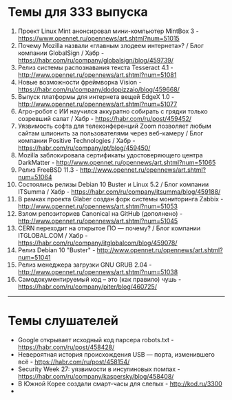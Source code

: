 # Темы для 333 выпуска
1. Проект Linux Mint анонсировал мини-компьютер MintBox 3 - https://www.opennet.ru/opennews/art.shtml?num=51015
1. Почему Mozilla назвали «главным злодеем интернета»? / Блог компании GlobalSign / Хабр - https://habr.com/ru/company/globalsign/blog/459739/
1. Релиз системы распознавания текста Tesseract 4.1 - http://www.opennet.ru/opennews/art.shtml?num=51081
1. Новые возможности фреймворка Vision - https://habr.com/ru/company/dodopizzaio/blog/459668/
1. Выпуск платформы для интернета вещей EdgeX 1.0 - http://www.opennet.ru/opennews/art.shtml?num=51077
1. Агро-робот с ИИ научился аккуратно собирать с грядки только созревший салат / Хабр - https://habr.com/ru/post/459452/
1. Уязвимость софта для телеконференций Zoom позволяет любым сайтам шпионить за пользователями через веб-камеру / Блог компании Positive Technologies / Хабр - https://habr.com/ru/company/pt/blog/459450/
1. Mozilla заблокировала сертификаты удостоверяющего центра DarkMatter - http://www.opennet.ru/opennews/art.shtml?num=51065
1. Релиз FreeBSD 11.3 - http://www.opennet.ru/opennews/art.shtml?num=51064
1. Состоялись релизы Debian 10 Buster и Linux 5.2 / Блог компании ITSumma / Хабр - https://habr.com/ru/company/itsumma/blog/459188/
1. В рамках проекта Glaber создан форк системы мониторинга Zabbix - http://www.opennet.ru/opennews/art.shtml?num=51053
1. Взлом репозиториев Canonical на GitHub (дополнено) - http://www.opennet.ru/opennews/art.shtml?num=51045
1. CERN переходит на открытое ПО — почему? / Блог компании ITGLOBAL.COM / Хабр - https://habr.com/ru/company/itglobalcom/blog/459078/
1. Релиз Debian 10 "Buster" - http://www.opennet.ru/opennews/art.shtml?num=51041
1. Релиз менеджера загрузки GNU GRUB 2.04 - http://www.opennet.ru/opennews/art.shtml?num=51038
1. Самодокументируемый код – это (как правило) чушь - https://habr.com/ru/company/piter/blog/460725/
---
# Темы слушателей
- Google открывает исходный код парсера robots.txt - https://habr.com/ru/post/458428/
- Невероятная история происхождения USB — порта, изменившего всё - https://habr.com/ru/post/458154/
- Security Week 27: уязвимости в инсулиновых помпах - https://habr.com/ru/company/kaspersky/blog/458408/
- В Южной Корее создали смарт-часы для слепых - http://kod.ru/3300
- 

